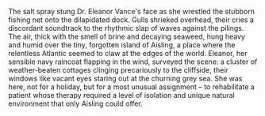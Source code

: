 The salt spray stung Dr. Eleanor Vance's face as she wrestled the stubborn fishing net onto the dilapidated dock.  Gulls shrieked overhead, their cries a discordant soundtrack to the rhythmic slap of waves against the pilings.  The air, thick with the smell of brine and decaying seaweed, hung heavy and humid over the tiny, forgotten island of Aisling, a place where the relentless Atlantic seemed to claw at the edges of the world.  Eleanor, her sensible navy raincoat flapping in the wind, surveyed the scene: a cluster of weather-beaten cottages clinging precariously to the cliffside, their windows like vacant eyes staring out at the churning grey sea.  She was here, not for a holiday, but for a most unusual assignment – to rehabilitate a patient whose therapy required a level of isolation and unique natural environment that only Aisling could offer.
